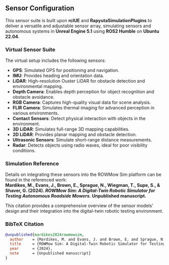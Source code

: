 ## Sensor Configuration

This sensor suite is built upon **rclUE** and **RapyutaSimulationPlugins** to deliver a versatile and adjustable sensor array, simulating sensors and autonomous systems in **Unreal Engine 5.1** using **ROS2 Humble** on **Ubuntu 22.04**.

### Virtual Sensor Suite
The virtual setup includes the following sensors:  
- **GPS**: Simulated GPS for positioning and navigation.  
- **IMU**: Provides heading and orientation data.  
- **LiDAR**: High-resolution Ouster LiDAR for obstacle detection and environmental mapping.  
- **Depth Camera**: Enables depth perception for object recognition and obstacle avoidance.  
- **RGB Camera**: Captures high-quality visual data for scene analysis.  
- **FLIR Camera**: Simulates thermal imaging for advanced perception in various environments.  
- **Contact Sensors**: Detect physical interaction with objects in the environment.  
- **3D LiDAR**: Simulates full-range 3D mapping capabilities.  
- **2D LiDAR**: Provides planar mapping and obstacle detection.  
- **Ultrasonic Sensors**: Simulate short-range distance measurements.  
- **Radar**: Detects objects using radio waves, ideal for poor visibility conditions.  

### Simulation Reference
Details on integrating these sensors into the ROWMow Sim platform can be found in the referenced work:  
**Mardikes, M., Evans, J., Brown, E., Sprague, N., Wiegman, T., Supe, S., & Shaver, G. (2024). *ROWMow Sim: A Digital-Twin Robotic Simulator for Testing Autonomous Roadside Mowers.* Unpublished manuscript.**

This citation provides a comprehensive overview of the sensor models' design and their integration into the digital-twin robotic testing environment.

### BibTeX Citation
```bibtex
@unpublished{mardikes2024rowmowsim,
  author    = {Mardikes, M. and Evans, J. and Brown, E. and Sprague, N. and Wiegman, T. and Supe, S. and Shaver, G.},
  title     = {ROWMow Sim: A Digital-Twin Robotic Simulator for Testing Autonomous Roadside Mowers},
  year      = {2024},
  note      = {Unpublished manuscript}
}

